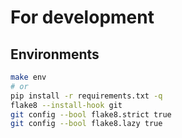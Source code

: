 # For development

## Environments

```bash
make env
# or
pip install -r requirements.txt -q
flake8 --install-hook git
git config --bool flake8.strict true
git config --bool flake8.lazy true
```

